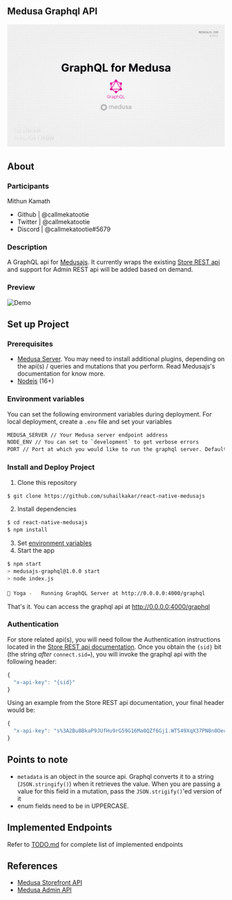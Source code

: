 ## Medusa Graphql API

![Medusa Hackathon 2022](./assets/cover-template.png)

## About

### Participants

Mithun Kamath

- Github  | @callmekatootie
- Twitter | @callmekatootie
- Discord | @callmekatootie#5679

### Description

A GraphQL api for [Medusajs](https://medusajs.com/). It currently wraps the existing [Store REST api](https://docs.medusajs.com/api/store/) and support for Admin REST api will be added based on demand.

### Preview

![Demo]()

## Set up Project

### Prerequisites

- [Medusa Server](https://docs.medusajs.com/quickstart/quick-start). You may need to install additional plugins, depending on the api(s) / queries and mutations that you perform. Read Medusajs's documentation for know more.
- [Nodejs](https://nodejs.org/en/) (16+)

### Environment variables

You can set the following environment variables during deployment. For local deployment, create a `.env` file and set your variables

```bash
MEDUSA_SERVER // Your Medusa server endpoint address
NODE_ENV // You can set to `development` to get verbose errors
PORT // Port at which you would like to run the graphql server. Defaults to 4000
```

### Install and Deploy Project

1. Clone this repository

  ```bash
  $ git clone https://github.com/suhailkakar/react-native-medusajs
  ```

2. Install dependencies

  ```bash
  $ cd react-native-medusajs
  $ npm install
  ```

3. Set [environment variables](#environment-variables)
4. Start the app

  ```bash
  $ npm start
  > medusajs-graphql@1.0.0 start
  > node index.js

  🧘 Yoga -   Running GraphQL Server at http://0.0.0.0:4000/graphql
  ```

  That's it. You can access the graphql api at http://0.0.0.0:4000/graphql

### Authentication

For store related api(s), you will need follow the Authentication instructions located in the [Store REST api documentation](https://docs.medusajs.com/api/store/#section/Authentication). Once you obtain the `{sid}` bit (the string _after_ `connect.sid=`), you will invoke the graphql api with the following header:

```js
{
  "x-api-key": "{sid}"
}
```

Using an example from the Store REST api documentation, your final header would be:

```js
{
  "x-api-key": "s%3A2Bu8BkaP9JUfHu9rG59G16Ma0QZf6Gj1.WT549XqX37PN8n0OecqnMCq798eLjZC5IT7yiDCBHPM"
}
```

## Points to note

- `metadata` is an object in the source api. Graphql converts it to a string (`JSON.stringify()`) when it retrieves the value. When you are passing a value for this field in a mutation, pass the `JSON.strigify()`'ed version of it 
- enum fields need to be in UPPERCASE. 

## Implemented Endpoints

Refer to [TODO.md](./TODO.md) for complete list of implemented endpoints

## References

- [Medusa Storefront API](https://docs.medusajs.com/api/store/)
- [Medusa Admin API](https://docs.medusajs.com/api/admin/)
